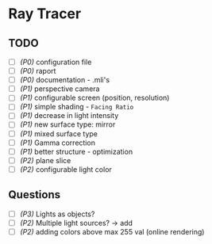 # Ray Tracer

## TODO
 - [ ] *(P0)* configuration file
 - [ ] *(P0)* raport
 - [ ] *(P0)* documentation - .mli's
 - [ ] *(P1)* perspective camera
 - [ ] *(P1)* configurable screen (position, resolution)
 - [ ] *(P1)* simple shading - `Facing Ratio`
 - [ ] *(P1)* decrease in light intensity
 - [ ] *(P1)* new surface type: mirror
 - [ ] *(P1)* mixed surface type 
 - [ ] *(P1)* Gamma correction
 - [ ] *(P1)* better structure - optimization 
 - [ ] *(P2)* plane slice
 - [ ] *(P2)* configurable light color
 
## Questions
 - [ ] *(P3)* Lights as objects? 
 - [ ] *(P2)* Multiple light sources? -> add
 - [ ] *(P2)* adding colors above max 255 val (online rendering)
